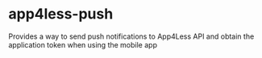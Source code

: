 # app4less-push
Provides a way to send push notifications to App4Less API and obtain the application token when using the mobile app
